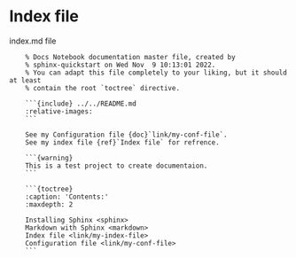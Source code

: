 # Index file

index.md file

```console
    % Docs Notebook documentation master file, created by
    % sphinx-quickstart on Wed Nov  9 10:13:01 2022.
    % You can adapt this file completely to your liking, but it should at least
    % contain the root `toctree` directive.

    ```{include} ../../README.md
    :relative-images:
    ```

    See my Configuration file {doc}`link/my-conf-file`.
    See my index file {ref}`Index file` for refrence.

    ```{warning}
    This is a test project to create documentaion.
    ```

    ```{toctree}
    :caption: 'Contents:'
    :maxdepth: 2

    Installing Sphinx <sphinx>
    Markdown with Sphinx <markdown>
    Index file <link/my-index-file>
    Configuration file <link/my-conf-file>
    ```
```
